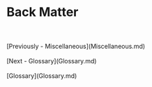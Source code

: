 # Back Matter #
 <br/>
 <br/>
[Previously - Miscellaneous](Miscellaneous.md) <br/>
 <br/>
[Next - Glossary](Glossary.md) <br/>
 <br/>
[Glossary](Glossary.md) <br/><br/>
